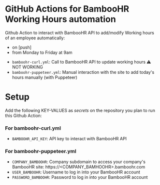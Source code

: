 # GitHub Actions for BambooHR Working Hours automation
Github Action to interact with BambooHR API to add/modify Working hours of an employee automatically:
- on [push]
- from Monday to Friday at 9am

* `bamboohr-curl.yml`: Call to BambooHR API to update working hours :warning: NOT WORKING
* `bamboohr-puppeteer.yml`: Manual interaction with the site to add today's hours manually (with Puppeteer)

# Setup
Add the following KEY-VALUES as _secrets_ on the repository you plan to run this Github Action:

### For bamboohr-curl.yml
* `BAMBOOHR_API_KEY`: API key to interact with BambooHR API

### For bamboohr-puppeteer.yml
* `COMPANY_BAMBOOHR`: Company subdomain to access your company's BambooHR site: https://<COMPANY_BAMHOOHR>.bamboohr.com
* `USER_BAMBOOHR`: Username to log in into your BambooHR account
* `PASSWORD_BAMBOOHR`:	Password to log in into your BambooHR account
